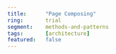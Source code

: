 ```yaml
---
title:      "Page Composing"
ring:       trial
segment:    methods-and-patterns
tags:       [architecture]
featured:   false
---
```

